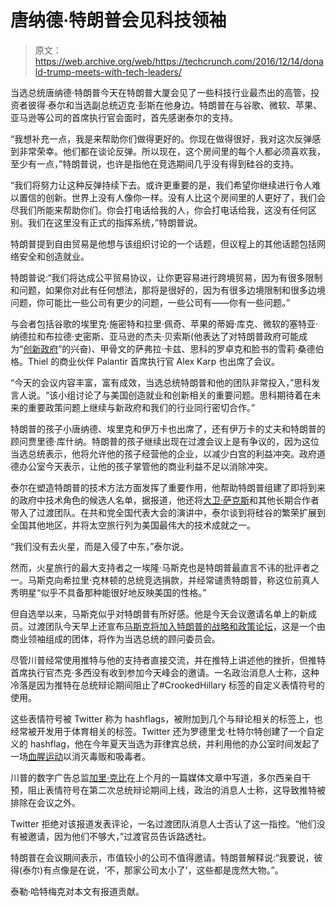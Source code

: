 # 唐纳德·特朗普会见科技领袖 

> 原文：<https://web.archive.org/web/https://techcrunch.com/2016/12/14/donald-trump-meets-with-tech-leaders/>

当选总统唐纳德·特朗普今天在特朗普大厦会见了一些科技行业最杰出的高管，投资者彼得·泰尔和当选副总统迈克·彭斯在他身边。特朗普在与谷歌、微软、苹果、亚马逊等公司的首席执行官会面时，首先感谢泰尔的支持。

“我想补充一点，我是来帮助你们做得更好的。你现在做得很好，我对这次反弹感到非常荣幸。他们都在谈论反弹。所以现在，这个房间里的每个人都必须喜欢我，至少有一点，”特朗普说，也许是指他在竞选期间几乎没有得到硅谷的支持。

“我们将努力让这种反弹持续下去。或许更重要的是，我们希望你继续进行令人难以置信的创新。世界上没有人像你一样。没有人比这个房间里的人更好了，我们会尽我们所能来帮助你们。你会打电话给我的人，你会打电话给我，这没有任何区别。我们在这里没有正式的指挥系统，”特朗普说。

特朗普提到自由贸易是他想与该组织讨论的一个话题，但议程上的其他话题包括网络安全和创造就业。

特朗普说:“我们将达成公平贸易协议，让你更容易进行跨境贸易，因为有很多限制和问题，如果你对此有任何想法，那将是很好的，因为有很多边境限制和很多边境问题，你可能比一些公司有更少的问题，一些公司有——你有一些问题。”

与会者包括谷歌的埃里克·施密特和拉里·佩奇、苹果的蒂姆·库克、微软的塞特亚·纳德拉和布拉德·史密斯、亚马逊的杰夫·贝索斯(他表达了对特朗普政府可能成为“[创新政府](https://web.archive.org/web/20221228104822/http://www.wsj.com/articles/transcript-trumps-introductory-remarks-with-tech-executives-1481754651)”的兴奋)、甲骨文的萨弗拉·卡兹、思科的罗卓克和脸书的雪莉·桑德伯格。Thiel 的商业伙伴 Palantir 首席执行官 Alex Karp 也出席了会议。

“今天的会议内容丰富，富有成效，当选总统特朗普和他的团队非常投入，”思科发言人说。“该小组讨论了与美国创造就业和创新相关的重要问题。思科期待着在未来的重要政策问题上继续与新政府和我们的行业同行密切合作。”

特朗普的孩子小唐纳德、埃里克和伊万卡也出席了，还有伊万卡的丈夫和特朗普的顾问贾里德·库什纳。特朗普的孩子继续出现在过渡会议上是有争议的，因为这位当选总统表示，他将允许他的孩子经营他的企业，以减少白宫的利益冲突。政府道德办公室今天表示，让他的孩子掌管他的商业利益不足以消除冲突。

泰尔在塑造特朗普的技术方法方面发挥了重要作用，他帮助特朗普组建了即将到来的政府中技术角色的候选人名单，据报道，他还将[大卫·萨克斯](https://web.archive.org/web/20221228104822/http://www.nytimes.com/2016/12/02/technology/zenefits-chief-quitting-and-is-said-to-consider-trump-transition-team.html)和其他长期合作者带入了过渡团队。在共和党全国代表大会的演讲中，泰尔谈到将硅谷的繁荣扩展到全国其他地区，并将太空旅行列为美国最伟大的技术成就之一。

“我们没有去火星，而是入侵了中东，”泰尔说。

然而，火星旅行的最大支持者之一埃隆·马斯克也是特朗普最直言不讳的批评者之一。马斯克向希拉里·克林顿的总统竞选捐款，并经常谴责特朗普，称这位前真人秀明星“似乎不具备那种能很好地反映美国的性格。”

但自选举以来，马斯克似乎对特朗普有所好感。他是今天会议邀请名单上的新成员。过渡团队今天早上还宣布[马斯克将加入特朗普的战略和政策论坛](https://web.archive.org/web/20221228104822/https://techcrunch.com/2016/12/14/trump-hails-ubers-kalanick-and-rockets-spacexs-musk-to-positions-on-strategic-and-policy-forum/)，这是一个由商业领袖组成的团体，将作为当选总统的顾问委员会。

尽管川普经常使用推特与他的支持者直接交流，并在推特上讲述他的挫折，但推特首席执行官杰克·多西没有收到参加今天峰会的邀请。一名政治消息人士称，这种冷落是因为推特在总统辩论期间阻止了#CrookedHillary 标签的自定义表情符号的使用。

这些表情符号被 Twitter 称为 hashflags，被附加到几个与辩论相关的标签上，也经常被开发用于体育相关的标签。Twitter 还为罗德里戈·杜特尔特创建了一个自定义的 hashflag，他在今年夏天当选为菲律宾总统，并利用他的办公室时间发起了一场[血腥运动](https://web.archive.org/web/20221228104822/http://www.nytimes.com/interactive/2016/12/07/world/asia/rodrigo-duterte-philippines-drugs-killings.html)以消灭毒贩和吸毒者。

川普的数字广告总监[加里·克比](https://web.archive.org/web/20221228104822/https://medium.com/@garycoby/twitter-restricts-trump-eb7e48ccf5ff#.cg101pew5)在上个月的一篇媒体文章中写道，多尔西亲自干预，阻止表情符号在第二次总统辩论期间上线，政治的消息人士称，这导致推特被排除在会议之外。

Twitter 拒绝对该报道发表评论，一名过渡团队消息人士否认了这一指控。“他们没有被邀请，因为他们不够大，”过渡官员告诉路透社。

特朗普在会议期间表示，市值较小的公司不值得邀请。特朗普解释说:“我要说，彼得(泰尔)有点像是在说，‘不，那家公司太小了’，这些都是庞然大物。”。

泰勒·哈特梅克对本文有报道贡献。